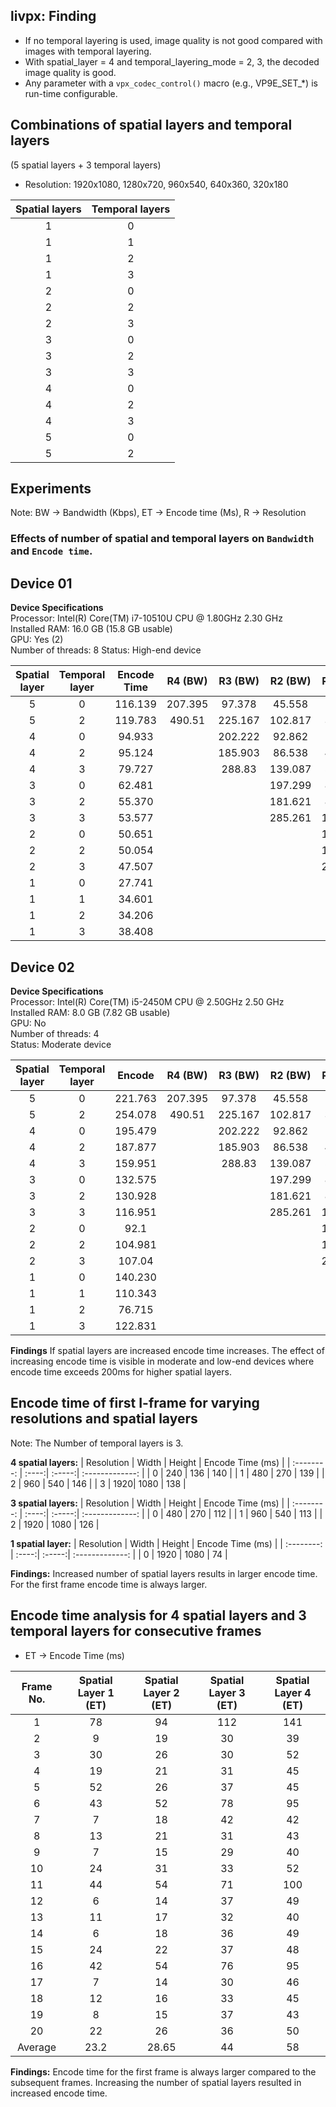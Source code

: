 ## livpx: Finding
* If no temporal layering is used, image quality is not good compared with images with temporal layering.
* With spatial_layer = 4 and temporal_layering_mode = 2, 3, the decoded image quality is good.
* Any parameter with a ```vpx_codec_control()``` macro (e.g., VP9E_SET_*) is run-time configurable.

## Combinations of spatial layers and temporal layers
(5 spatial layers + 3 temporal layers)
* Resolution: 1920x1080, 1280x720, 960x540, 640x360, 320x180

| Spatial layers  | Temporal layers  | 
|:-------------:|:-------------:|
| 1 | 0 | 
| 1 | 1 | 
| 1 | 2 | 
| 1 | 3 |
| 2 | 0 |
| 2 | 2 |
| 2 | 3 |
| 3 | 0 | 
| 3 | 2 | 
| 3 | 3 |
| 4 | 0 |
| 4 | 2 |
| 4 | 3 |
| 5 | 0 |
| 5 | 2 |

## Experiments
Note: BW -> Bandwidth (Kbps), ET -> Encode time (Ms), R -> Resolution

### Effects of number of spatial and temporal layers on ```Bandwidth``` and ```Encode time```.
## Device 01
**Device Specifications**<br>
Processor:	Intel(R) Core(TM) i7-10510U CPU @ 1.80GHz   2.30 GHz<br>
Installed RAM:	16.0 GB (15.8 GB usable)<br>
GPU: Yes (2)<br>
Number of threads: 8
Status: High-end device

| Spatial layer | Temporal layer | Encode Time | R4 (BW) | R3 (BW) | R2 (BW) | R1 (BW) | R0 (BW) |
|:-------------:|:---------------:|:------:|:-------:|:-------:|:-------:|:-------:|:-------:|
| 5 | 0 | 116.139 | 207.395 | 97.378 | 45.558 | 18.166 | 5.354 |
| 5 | 2 | 119.783 | 490.51 | 225.167 | 102.817 | 36.836 | 12.9 |
| 4 | 0 | 94.933 | | 202.222 | 92.862 | 42.7 | 14.435 |
| 4 | 2 | 95.124 | | 185.903 | 86.538 | 41.448 | 14.084 |
| 4 | 3 | 79.727 | | 288.83 | 139.087 | 58.351 | 13.539 |
| 3 | 0 | 62.481 | |  | 197.299 | 86.272 | 34.61 |
| 3 | 2 | 55.370 | |  | 181.621 | 82.413 | 33.212 |
| 3 | 3 | 53.577 | |  | 285.261 | 127.452 | 33.672 |
| 2 | 0 | 50.651 | |  |  | 197.512 | 65.41 |
| 2 | 2 | 50.054 | |  |  | 180.421 | 63.393 |
| 2 | 3 | 47.507 | |  |  | 285.696 | 74.809 |
| 1 | 0 | 27.741 | |  |  |  | 220.384 |
| 1 | 1 | 34.601 | |  |  |  | 199.916 |
| 1 | 2 | 34.206 | |  |  |  | 158.044 |
| 1 | 3 | 38.408 | |  |  |  | 267.404 |


## Device 02
**Device Specifications**<br>
Processor:	Intel(R) Core(TM) i5-2450M CPU @ 2.50GHz   2.50 GHz<br>
Installed RAM:	8.0 GB (7.82 GB usable)<br>
GPU: No<br>
Number of threads: 4<br>
Status: Moderate device

| Spatial layer | Temporal layer  | Encode | R4 (BW) | R3 (BW) | R2 (BW) | R1 (BW) | R0 (BW) |
|:-------------:|:---------------:|:------:|:-------:|:-------:|:-------:|:-------:|:-------:|
| 5             | 0               | 221.763| 207.395 | 97.378  | 45.558  | 18.166  | 5.354   |
| 5             | 2               | 254.078| 490.51  | 225.167 | 102.817 | 36.836  | 12.9    |
| 4             | 0               | 195.479|         | 202.222 | 92.862  | 42.7    | 14.435  |
| 4             | 2               | 187.877|         | 185.903 | 86.538  | 41.448  | 14.084  |
| 4             | 3               | 159.951|         | 288.83  | 139.087 | 58.351  | 13.539  |
| 3             | 0               | 132.575|         |         | 197.299 | 86.272  | 34.61   |
| 3             | 2               | 130.928|         |         | 181.621 | 82.413  | 33.212  |
| 3             | 3               | 116.951|         |         | 285.261 | 127.452 | 33.672  |
| 2             | 0               | 92.1   |         |         |         | 197.512 | 65.41   |
| 2             | 2               | 104.981|         |         |         | 180.421 | 63.393  |
| 2             | 3               | 107.04 |         |         |         | 285.696 | 74.809  |
| 1             | 0               | 140.230|         |         |         |         | 167.404 |
| 1             | 1               | 110.343|         |         |         |         | 199.916 |
| 1             | 2               | 76.715 |         |         |         |         | 158.044 |
| 1             | 3               | 122.831|         |         |         |         |  267.404|

**Findings**
If spatial layers are increased encode time increases. The effect of increasing encode time is visible in moderate and low-end devices where encode time exceeds 200ms for higher spatial layers.

## Encode time of first I-frame for varying resolutions and spatial layers
Note: The Number of temporal layers is 3.

**4 spatial layers:**
| Resolution | Width | Height | Encode Time (ms) |
| :--------: | :----:| :-----:| :-------------:  |
| 0          |   240 |   136  |      140         |
| 1          |   480 |   270  |      139         |
| 2          |   960 |   540  |      146         |
| 3          |   1920|   1080 |      138         |

**3 spatial layers:**
| Resolution | Width | Height | Encode Time (ms) |
| :--------: | :----:| :-----:| :-------------:  |
| 0          |   480 |   270  |      112         |
| 1          |   960 |   540  |      113         |
| 2          |  1920 |   1080 |      126         |

**1 spatial layer:**
| Resolution | Width | Height | Encode Time (ms) |
| :--------: | :----:| :-----:| :-------------:  |
| 0          |  1920 |  1080  |      74          |

**Findings:** Increased number of spatial layers results in larger encode time. For the first frame encode time is always larger.

## Encode time analysis for 4 spatial layers and 3 temporal layers for consecutive frames
* ET -> Encode Time (ms)
  
| Frame No. | Spatial Layer 1 (ET) | Spatial Layer 2 (ET) | Spatial Layer 3 (ET) | Spatial Layer 4 (ET) |
|:---------:|:---------------:|:---------------:|:---------------:|:---------------:|
| 1         | 78              | 94              | 112             | 141             |
| 2         | 9               | 19              | 30              | 39              |
| 3         | 30              | 26              | 30              | 52              |
| 4         | 19              | 21              | 31              | 45              |
| 5         | 52              | 26              | 37              | 45              |
| 6         | 43              | 52              | 78              | 95              |
| 7         | 7               | 18              | 42              | 42              |
| 8         | 13              | 21              | 31              | 43              |
| 9         | 7               | 15              | 29              | 40              |
| 10        | 24              | 31              | 33              | 52              |
| 11        | 44              | 54              | 71              | 100             |
| 12        | 6               | 14              | 37              | 49              |
| 13        | 11              | 17              | 32              | 40              |
| 14        | 6               | 18              | 36              | 49              |
| 15        | 24              | 22              | 37              | 48              |
| 16        | 42              | 54              | 76              | 95              |
| 17        | 7               | 14              | 30              | 46              |
| 18        | 12              | 16              | 33              | 45              |
| 19        | 8               | 15              | 37              | 43              |
| 20        | 22              | 26              | 36              | 50              |
| Average   | 23.2            | 28.65           | 44              | 58              |

**Findings:** Encode time for the first frame is always larger compared to the subsequent frames. Increasing the number of spatial layers resulted in increased encode time.

